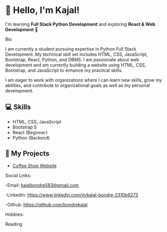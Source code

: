 # 👋 Hello, I'm Kajal!
I'm learning **Full Stack Python Development** and exploring **React & Web Development** 🚀


Bio

I am currently a student pursuing expertise in Python Full Stack Development. My technical skill set includes HTML, CSS, JavaScript, Bootstrap, React, Python, and DBMS. I am passionate about web development and am currently building a website using HTML, CSS, Bootstrap, and JavaScript to enhance my practical skills.

I am eager to work with organizations where I can learn new skills, grow my abilities, and contribute to organizational goals as well as my personal development.

## 💻 Skills
- HTML, CSS, JavaScript
- Bootstrap 5
- React (Beginner)
- Python (Backend)

## 📸 My Projects

- [Coffee Shop Website](https://bondrekajal.github.io/Cofee_Shop/)

  
Social Links:

-Email: kajalbondre583@gmail.com

-LinkedIn: https://www.linkedin.com/in/kajal-bondre-2310b6273

-Github: https://github.com/bondrekajal

Hobbies:

Reading
